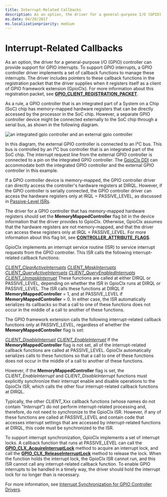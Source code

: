```yaml
---
title: Interrupt-Related Callbacks
description: As an option, the driver for a general-purpose I/O (GPIO) controller can provide support for GPIO interrupts.
ms.date: 04/20/2017
ms.localizationpriority: medium
---
```


# Interrupt-Related Callbacks


As an option, the driver for a general-purpose I/O (GPIO) controller can provide support for GPIO interrupts. To support GPIO interrupts, a GPIO controller driver implements a set of callback functions to manage these interrupts. The driver includes pointers to these callback functions in the registration packet that the driver supplies when it registers itself as a client of GPIO framework extension (GpioClx). For more information about this registration packet, see [**GPIO\_CLIENT\_REGISTRATION\_PACKET**](/windows-hardware/drivers/ddi/gpioclx/ns-gpioclx-_gpio_client_registration_packet).

As a rule, a GPIO controller that is an integrated part of a System on a Chip (SoC) chip has memory-mapped hardware registers that can be directly accessed by the processor in the SoC chip. However, a separate GPIO controller device might be connected externally to the SoC chip through a serial bus, as shown in the following diagram.

![an integrated gpio controller and an external gpio controller](images/gpioconnects.png)

In this diagram, the external GPIO controller is connected to an I²C bus. This bus is controlled by an I²C bus controller that is an integrated part of the SoC chip. The interrupt request line from the external GPIO controller is connected to a pin on the integrated GPIO controller. The [GpioClx DDI](./gpioclx-ddi.md) can accommodate both the integrated GPIO controller and the external GPIO controller in this example.

If a GPIO controller device is memory-mapped, the GPIO controller driver can directly access the controller's hardware registers at DIRQL. However, if the GPIO controller is serially connected, the GPIO controller driver can access the hardware registers only at IRQL = PASSIVE\_LEVEL, as discussed in [Passive-Level ISRs](./passive-level-isrs.md).

The driver for a GPIO controller that has memory-mapped hardware registers should set the **MemoryMappedController** flag bit in the device information that the driver provides to GpioClx. Otherwise, GpioClx assumes that the hardware registers are not memory-mapped, and that the driver can access these registers only at IRQL = PASSIVE\_LEVEL. For more information about this flag bit, see [**CONTROLLER\_ATTRIBUTE\_FLAGS**](/windows-hardware/drivers/ddi/gpioclx/ns-gpioclx-_controller_attribute_flags).

GpioClx implements an interrupt service routine (ISR) to service interrupt requests from the GPIO controller. This ISR calls the following interrupt-related callback functions:

[*CLIENT\_ClearActiveInterrupts*](/windows-hardware/drivers/ddi/gpioclx/nc-gpioclx-gpio_client_clear_active_interrupts)
[*CLIENT\_MaskInterrupts*](/windows-hardware/drivers/ddi/gpioclx/nc-gpioclx-gpio_client_mask_interrupts)
[*CLIENT\_QueryActiveInterrupts*](/windows-hardware/drivers/ddi/gpioclx/nc-gpioclx-gpio_client_query_active_interrupts)
[*CLIENT\_QueryEnabledInterrupts*](/windows-hardware/drivers/ddi/gpioclx/nc-gpioclx-gpio_client_query_enabled_interrupts)
[*CLIENT\_UnmaskInterrupt*](/windows-hardware/drivers/ddi/gpioclx/nc-gpioclx-gpio_client_unmask_interrupt)
These functions are called at either DIRQL or PASSIVE\_LEVEL, depending on whether the ISR in GpioClx runs at DIRQL or PASSIVE\_LEVEL. The ISR calls these functions at DIRQL if **MemoryMappedController** = 1, and at PASSIVE\_LEVEL if **MemoryMappedController** = 0. In either case, the ISR automatically serializes its callbacks so that a call to one of these functions does not occur in the middle of a call to another of these functions.

The GPIO framework extension calls the following interrupt-related callback functions only at PASSIVE\_LEVEL, regardless of whether the **MemoryMappedController** flag is set:

[*CLIENT\_DisableInterrupt*](/windows-hardware/drivers/ddi/gpioclx/nc-gpioclx-gpio_client_disable_interrupt)
[*CLIENT\_EnableInterrupt*](/windows-hardware/drivers/ddi/gpioclx/nc-gpioclx-gpio_client_enable_interrupt)
If the **MemoryMappedController** flag is not set, all of the interrupt-related callback functions are called at PASSIVE\_LEVEL. GpioClx automatically serializes calls to these functions so that a call to one of these functions does not occur in the middle of a call to another of these functions.

However, if the **MemoryMappedController** flag is set, the *CLIENT\_EnableInterrupt* and *CLIENT\_DisableInterrupt* functions must explicitly synchronize their interrupt enable and disable operations to the GpioClx ISR, which calls the other four interrupt-related callback functions at DIRQL.

Typically, the other <em>CLIENT\_</em>Xxx callback functions (whose names do not contain "*Interrupt*") do not perform interrupt-related processing and, therefore, do not need to synchronize to the GpioClx ISR. However, if any of these functions are called at PASSIVE\_LEVEL and contain code that accesses interrupt settings that are accessed by interrupt-related functions at DIRQL, this code must be synchronized to the ISR.

To support interrupt synchronization, GpioClx implements a set of interrupt locks. A callback function that runs at PASSIVE\_LEVEL can call the [**GPIO\_CLX\_AcquireInterruptLock**](/windows-hardware/drivers/ddi/gpioclx/nf-gpioclx-gpio_clx_acquireinterruptlock) method to acquire an interrupt lock, and call the [**GPIO\_CLX\_ReleaseInterruptLock**](/windows-hardware/drivers/ddi/gpioclx/nf-gpioclx-gpio_clx_releaseinterruptlock) method to release the lock. When the function holds the interrupt lock, the GpioClx ISR cannot run, and this ISR cannot call any interrupt-related callback function. To enable GPIO interrupts to be handled in a timely way, the driver should hold the interrupt lock for no longer than is necessary.

For more information, see [Interrupt Synchronization for GPIO Controller Drivers](./interrupt-synchronization-for-gpio-controller-drivers.md).

 


